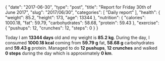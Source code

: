 {
    "date": "2017-06-30",
    "type": "post",
    "title": "Report for Friday 30th of June 2017",
    "slug": "2017\/06\/30",
    "categories": [
        "Daily report"
    ],
    "health": {
        "weight": 85.2,
        "height": 173,
        "age": 13344
    },
    "nutrition": {
        "calories": 1000.18,
        "fat": 59.79,
        "carbohydrates": 58.68,
        "protein": 59.43
    },
    "exercise": {
        "pushups": 12,
        "crunches": 12,
        "steps": 0
    }
}

Today I am <strong>13344 days</strong> old and my weight is <strong>85.2 kg</strong>. During the day, I consumed <strong>1000.18 kcal</strong> coming from <strong>59.79 g</strong> fat, <strong>58.68 g</strong> carbohydrates and <strong>59.43 g</strong> protein. Managed to do <strong>12 pushups</strong>, <strong>12 crunches</strong> and walked <strong>0 steps</strong> during the day which is approximately <strong>0 km</strong>.